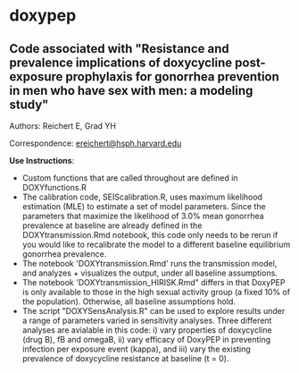 # doxypep

## Code associated with "Resistance and prevalence implications of doxycycline post-exposure prophylaxis for gonorrhea prevention in men who have sex with men: a modeling study"

Authors: Reichert E, Grad YH

Correspondence: ereichert@hsph.harvard.edu

**Use Instructions**:

- Custom functions that are called throughout are defined in DOXYfunctions.R
- The calibration code, SEIScalibration.R, uses maximum likelihood estimation (MLE) to estimate a set of model parameters. Since the parameters that maximize the likelihood of 3.0% mean gonorrhea prevalence at baseline are already defined in the DOXYtransmission.Rmd notebook, this code only needs to be rerun if you would like to recalibrate the model to a different baseline equilibrium gonorrhea prevalence.
- The notebook 'DOXYtransmission.Rmd' runs the transmission model, and analyzes + visualizes the output, under all baseline assumptions. 
- The notebook 'DOXYtransmission_HIRISK.Rmd" differs in that DoxyPEP is only available to those in the high sexual activity group (a fixed 10% of the population). Otherwise, all baseline assumptions hold.
- The script "DOXYSensAnalysis.R" can be used to explore results under a range of parameters varied in sensitivity analyses. Three different analyses are avialable in this code: i) vary properties of doxycycline (drug B), fB and omegaB, ii) vary efficacy of DoxyPEP in preventing infection per exposure event (kappa), and iii) vary the existing prevalence of doxycycline resistance at baseline (t = 0).
